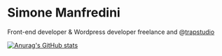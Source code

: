 # Simone Manfredini

Front-end developer & Wordpress developer freelance and @[trapstudio](https://www.trapstudio.it/)

[![Anurag's GitHub stats](https://github-readme-stats.vercel.app/api?username=simonemanfre&count_private=true)](https://github.com/simonemanfre  )
